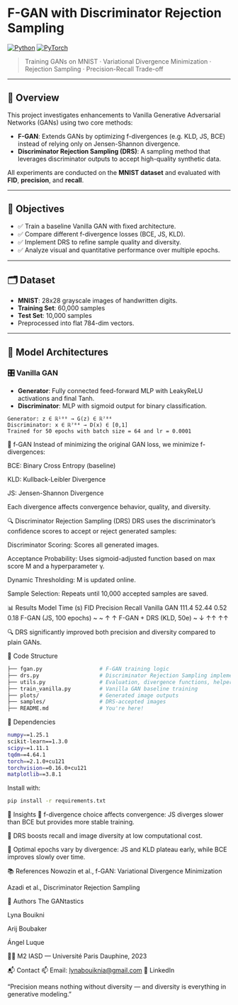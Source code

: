 # F-GAN with Discriminator Rejection Sampling

[![Python](https://img.shields.io/badge/Python-3.10+-blue?logo=python)](https://www.python.org/)
[![PyTorch](https://img.shields.io/badge/PyTorch-2.1.0-EE4C2C?logo=pytorch)](https://pytorch.org/)


> Training GANs on MNIST · Variational Divergence Minimization · Rejection Sampling · Precision-Recall Trade-off

---

## 📌 Overview

This project investigates enhancements to Vanilla Generative Adversarial Networks (GANs) using two core methods:

- **F-GAN**: Extends GANs by optimizing f-divergences (e.g. KLD, JS, BCE) instead of relying only on Jensen-Shannon divergence.
- **Discriminator Rejection Sampling (DRS)**: A sampling method that leverages discriminator outputs to accept high-quality synthetic data.

All experiments are conducted on the **MNIST dataset** and evaluated with **FID**, **precision**, and **recall**.

---

## 🎯 Objectives

- ✅ Train a baseline Vanilla GAN with fixed architecture.
- ✅ Compare different f-divergence losses (BCE, JS, KLD).
- ✅ Implement DRS to refine sample quality and diversity.
- ✅ Analyze visual and quantitative performance over multiple epochs.

---

## 🗂 Dataset

- **MNIST**: 28x28 grayscale images of handwritten digits.
- **Training Set**: 60,000 samples  
- **Test Set**: 10,000 samples  
- Preprocessed into flat 784-dim vectors.

---

## 🧠 Model Architectures

### 🎛️ Vanilla GAN

- **Generator**: Fully connected feed-forward MLP with LeakyReLU activations and final Tanh.
- **Discriminator**: MLP with sigmoid output for binary classification.

```text
Generator: z ∈ ℝ¹⁰⁰ → G(z) ∈ ℝ⁷⁸⁴
Discriminator: x ∈ ℝ⁷⁸⁴ → D(x) ∈ [0,1]
Trained for 50 epochs with batch size = 64 and lr = 0.0001
```
🔀 f-GAN
Instead of minimizing the original GAN loss, we minimize f-divergences:

BCE: Binary Cross Entropy (baseline)

KLD: Kullback-Leibler Divergence

JS: Jensen-Shannon Divergence

Each divergence affects convergence behavior, quality, and diversity.

🔍 Discriminator Rejection Sampling (DRS)
DRS uses the discriminator’s confidence scores to accept or reject generated samples:

Discriminator Scoring: Scores all generated images.

Acceptance Probability: Uses sigmoid-adjusted function based on max score M and a hyperparameter γ.

Dynamic Thresholding: M is updated online.

Sample Selection: Repeats until 10,000 accepted samples are saved.

📊 Results
Model	Time (s)	FID	Precision	Recall
Vanilla GAN	111.4	52.44	0.52	0.18
F-GAN (JS, 100 epochs)	~	~	↑	↑
F-GAN + DRS (KLD, 50e)	~	↓	↑↑	↑↑

🔍 DRS significantly improved both precision and diversity compared to plain GANs.

📁 Code Structure
```bash
├── fgan.py                  # F-GAN training logic
├── drs.py                   # Discriminator Rejection Sampling implementation
├── utils.py                 # Evaluation, divergence functions, helpers
├── train_vanilla.py         # Vanilla GAN baseline training
├── plots/                   # Generated image outputs
├── samples/                 # DRS-accepted images
├── README.md                # You're here!
```
🧾 Dependencies
```bash
numpy==1.25.1
scikit-learn==1.3.0
scipy==1.11.1
tqdm==4.64.1
torch==2.1.0+cu121
torchvision==0.16.0+cu121
matplotlib==3.8.1
```

Install with:
```bash
pip install -r requirements.txt
```
🧪 Insights
🔁 f-divergence choice affects convergence: JS diverges slower than BCE but provides more stable training.

🎯 DRS boosts recall and image diversity at low computational cost.

🧭 Optimal epochs vary by divergence: JS and KLD plateau early, while BCE improves slowly over time.

📚 References
Nowozin et al., f-GAN: Variational Divergence Minimization

Azadi et al., Discriminator Rejection Sampling

👥 Authors
The GANtastics

Lyna Bouikni

Arij Boubaker

Ángel Luque

🧑‍🎓 M2 IASD — Université Paris Dauphine, 2023

📬 Contact
📫 Email: lynabouiknia@gmail.com
🔗 LinkedIn

“Precision means nothing without diversity — and diversity is everything in generative modeling.”

